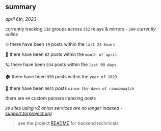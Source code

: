 
## summary
_april 6th, 2023_

currently tracking `138` groups across `252` relays & mirrors - _`104` currently online_

⏲ there have been `19` posts within the `last 24 hours`

🦈 there have been `62` posts within the `month of april`

🪐 there have been `934` posts within the `last 90 days`

🏚 there have been `950` posts within the `year of 2023`

🦕 there have been `5641` posts `since the dawn of ransomwatch`

there are `69` custom parsers indexing posts

_`20` sites using v2 onion services are no longer indexed - [support.torproject.org](https://support.torproject.org/onionservices/v2-deprecation/)_

> see the project [README](https://github.com/joshhighet/ransomwatch#ransomwatch--) for backend technicals
